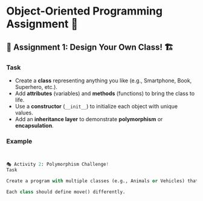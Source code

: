 # Object-Oriented Programming Assignment 🚀

## 📌 Assignment 1: Design Your Own Class! 🏗️

### Task
- Create a **class** representing anything you like (e.g., Smartphone, Book, Superhero, etc.).
- Add **attributes** (variables) and **methods** (functions) to bring the class to life.
- Use a **constructor** (`__init__`) to initialize each object with unique values.
- Add an **inheritance layer** to demonstrate **polymorphism** or **encapsulation**.

### Example
```python


🎭 Activity 2: Polymorphism Challenge!
Task

Create a program with multiple classes (e.g., Animals or Vehicles) that share the same method (like move()).

Each class should define move() differently.
